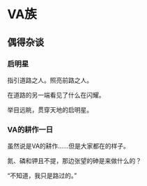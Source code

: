 # ⅤA族

## 偶得杂谈

### 启明星

指引道路之人。照亮前路之人。

在道路的另一端看见了什么在闪耀。

举目远眺，贯穿天地的启明星。

### ⅤA的耕作一日

虽然说是ⅤA的耕作……但是大家都在的样子。

氮、磷和钾且不提，那边张望的砷是来做什么的？

<span class="c042">“不知道，我只是路过的。”</span>
